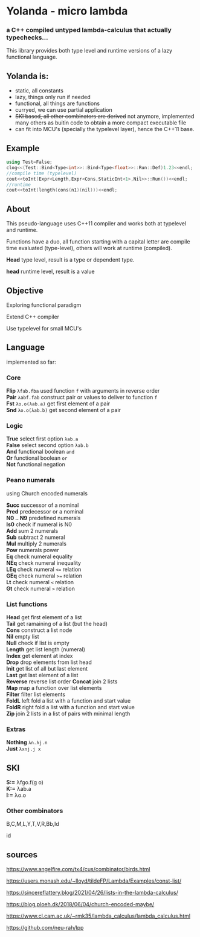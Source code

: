 # Yolanda - micro lambda

### a C++ compiled untyped lambda-calculus that actually typechecks...

This library provides both type level and runtime versions of a lazy functional language.

## Yolanda is:

- static, all constants
- lazy, things only run if needed
- functional, all things are functions
- curryed, we can use partial application
- ~~SKI based, all other combinators are derived~~ not anymore, implemented many others as buitin code to obtain a more compact executable file
- can fit into MCU's (specially the typelevel layer), hence the C++11 base.

## Example
```c++
using Test=False;
clog<<(Test::Bind<Type<int>>::Bind<Type<float>>::Run::Def)1.23<<endl;
//compile time (typelevel)
cout<<toInt(Expr<Length,Expr<Cons,StaticInt<1>,Nil>>::Run())<<endl;
//runtime
cout<<toInt(length(cons(n1)(nil)))<<endl;
```
## About

This pseudo-language uses C++11 compiler and works both at typelevel and runtime.

Functions have a duo, all function starting with a capital letter are compile time evaluated (type-level), others will work at runtime (compiled).

**Head** type level, result is a type or dependent type.

**head** runtime level, result is a value

## Objective

Exploring functional paradigm

Extend C++ compiler

Use typelevel for small MCU's

## Language

implemented so far:

### Core

**Flip** `λfab.fba` used function `f` with arguments in reverse order  
**Pair** `λabf.fab` construct pair or values to deliver to function `f`  
**Fst** `λo.o(λab.a)` get first element of a pair  
**Snd** `λo.o(λab.b)` get second element of a pair  

### Logic
**True** select first option `λab.a`  
**False** select second option `λab.b`  
**And** functional boolean `and`  
**Or** functional boolean `or`  
**Not** functional negation  

### Peano numerals

using Church encoded numerals

**Succ** successor of a nominal  
**Pred** predecessor or a nominal  
**N0 .. N9** predefined numerals  
**Is0** check if numeral is N0  
**Add** sum 2 numerals  
**Sub** subtract 2 numeral  
**Mul** multiply 2 numerals  
**Pow** numerals power  
**Eq** check numeral equality  
**NEq** check numeral inequality  
**LEq** check numeral `<=` relation  
**GEq** check numeral `>=` relation  
**Lt** check numeral `<` relation  
**Gt** check numeral `>` relation  

### List functions
**Head** get first element of a list  
**Tail** get ramaining of a list (but the head)  
**Cons** construct a list node  
**Nil** empty list  
**Null** check if list is empty  
**Length** get list length (numeral)  
**Index** get element at index  
**Drop** drop elements from list head  
**Init** get list of all but last element  
**Last** get last element of a list  
**Reverse** reverse list order
**Concat** join 2 lists  
**Map** map a function over list elements  
**Filter** filter list elements  
**FoldL** left fold a list with a function and start value  
**FoldR** right fold a list with a function and start value  
**Zip** join 2 lists in a list of pairs with minimal length  

### Extras
**Nothing** `λn.λj.n`  
**Just** `λxnj.j x`  

## SKI

**S:=** λfgo.f(g o)  
**K:=** λab.a  
**I:=** λo.o  

### Other combinators

B,C,M,L,Y,T,V,R,Bb,Id

id

## sources

https://www.angelfire.com/tx4/cus/combinator/birds.html

https://users.monash.edu/~lloyd/tildeFP/Lambda/Examples/const-list/

https://sincereflattery.blog/2021/04/26/lists-in-the-lambda-calculus/

https://blog.ploeh.dk/2018/06/04/church-encoded-maybe/

https://www.cl.cam.ac.uk/~rmk35/lambda_calculus/lambda_calculus.html

https://github.com/neu-rah/lpp
